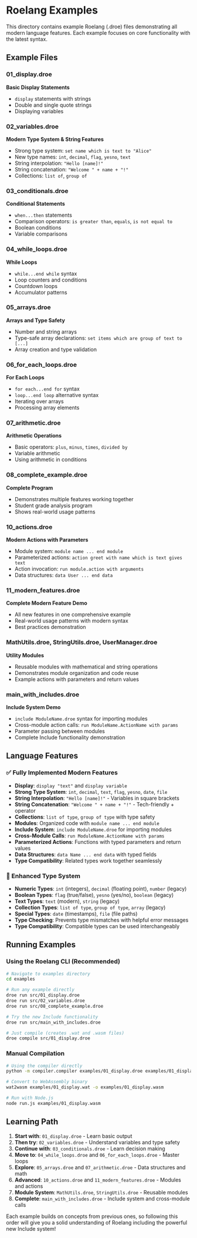 # Roelang Examples

This directory contains example Roelang (.droe) files demonstrating all modern language features. Each example focuses on core functionality with the latest syntax.

## Example Files

### 01_display.droe

**Basic Display Statements**

- `display` statements with strings
- Double and single quote strings
- Displaying variables

### 02_variables.droe

**Modern Type System & String Features**

- Strong type system: `set name which is text to "Alice"`
- New type names: `int`, `decimal`, `flag`, `yesno`, `text`
- String interpolation: `"Hello [name]!"`
- String concatenation: `"Welcome " + name + "!"`
- Collections: `list of`, `group of`

### 03_conditionals.droe

**Conditional Statements**

- `when...then` statements
- Comparison operators: `is greater than`, `equals`, `is not equal to`
- Boolean conditions
- Variable comparisons

### 04_while_loops.droe

**While Loops**

- `while...end while` syntax
- Loop counters and conditions
- Countdown loops
- Accumulator patterns

### 05_arrays.droe

**Arrays and Type Safety**

- Number and string arrays
- Type-safe array declarations: `set items which are group of text to [...]`
- Array creation and type validation

### 06_for_each_loops.droe

**For Each Loops**

- `for each...end for` syntax
- `loop...end loop` alternative syntax
- Iterating over arrays
- Processing array elements

### 07_arithmetic.droe

**Arithmetic Operations**

- Basic operators: `plus`, `minus`, `times`, `divided by`
- Variable arithmetic
- Using arithmetic in conditions

### 08_complete_example.droe

**Complete Program**

- Demonstrates multiple features working together
- Student grade analysis program
- Shows real-world usage patterns

### 10_actions.droe

**Modern Actions with Parameters**

- Module system: `module name ... end module`
- Parameterized actions: `action greet with name which is text gives text`
- Action invocation: `run module.action with arguments`
- Data structures: `data User ... end data`

### 11_modern_features.droe

**Complete Modern Feature Demo**

- All new features in one comprehensive example
- Real-world usage patterns with modern syntax
- Best practices demonstration

### MathUtils.droe, StringUtils.droe, UserManager.droe

**Utility Modules**

- Reusable modules with mathematical and string operations
- Demonstrates module organization and code reuse
- Example actions with parameters and return values

### main_with_includes.droe

**Include System Demo**

- `include ModuleName.droe` syntax for importing modules
- Cross-module action calls: `run ModuleName.ActionName with params`
- Parameter passing between modules
- Complete Include functionality demonstration

## Language Features

### ✅ Fully Implemented Modern Features

- **Display**: `display "text"` and `display variable`
- **Strong Type System**: `int`, `decimal`, `text`, `flag`, `yesno`, `date`, `file`
- **String Interpolation**: `"Hello [name]!"` - Variables in square brackets
- **String Concatenation**: `"Welcome " + name + "!"` - Tech-friendly + operator
- **Collections**: `list of type`, `group of type` with type safety
- **Modules**: Organized code with `module name ... end module`
- **Include System**: `include ModuleName.droe` for importing modules
- **Cross-Module Calls**: `run ModuleName.ActionName with params`
- **Parameterized Actions**: Functions with typed parameters and return values
- **Data Structures**: `data Name ... end data` with typed fields
- **Type Compatibility**: Related types work together seamlessly

### 🔧 Enhanced Type System

- **Numeric Types**: `int` (integers), `decimal` (floating point), `number` (legacy)
- **Boolean Types**: `flag` (true/false), `yesno` (yes/no), `boolean` (legacy)
- **Text Types**: `text` (modern), `string` (legacy)
- **Collection Types**: `list of type`, `group of type`, `array` (legacy)
- **Special Types**: `date` (timestamps), `file` (file paths)
- **Type Checking**: Prevents type mismatches with helpful error messages
- **Type Compatibility**: Compatible types can be used interchangeably

## Running Examples

### Using the Roelang CLI (Recommended)

```bash
# Navigate to examples directory
cd examples

# Run any example directly
droe run src/01_display.droe
droe run src/02_variables.droe
droe run src/08_complete_example.droe

# Try the new Include functionality
droe run src/main_with_includes.droe

# Just compile (creates .wat and .wasm files)
droe compile src/01_display.droe
```

### Manual Compilation

```bash
# Using the compiler directly
python -m compiler.compiler examples/01_display.droe examples/01_display.wat

# Convert to WebAssembly binary
wat2wasm examples/01_display.wat -o examples/01_display.wasm

# Run with Node.js
node run.js examples/01_display.wasm
```

## Learning Path

1. **Start with**: `01_display.droe` - Learn basic output
2. **Then try**: `02_variables.droe` - Understand variables and type safety
3. **Continue with**: `03_conditionals.droe` - Learn decision making
4. **Move to**: `04_while_loops.droe` and `06_for_each_loops.droe` - Master loops
5. **Explore**: `05_arrays.droe` and `07_arithmetic.droe` - Data structures and math
6. **Advanced**: `10_actions.droe` and `11_modern_features.droe` - Modules and actions
7. **Module System**: `MathUtils.droe`, `StringUtils.droe` - Reusable modules
8. **Complete**: `main_with_includes.droe` - Include system and cross-module calls

Each example builds on concepts from previous ones, so following this order will give you a solid understanding of Roelang including the powerful new Include system!
